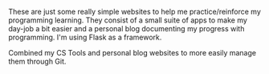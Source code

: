 These are just some really simple websites to help me practice/reinforce my programming learning.  They consist of a small suite of apps to make my day-job a bit easier and a personal blog documenting my progress with programming.  I'm using Flask as a framework.

Combined my CS Tools and personal blog websites to more easily manage them through Git.